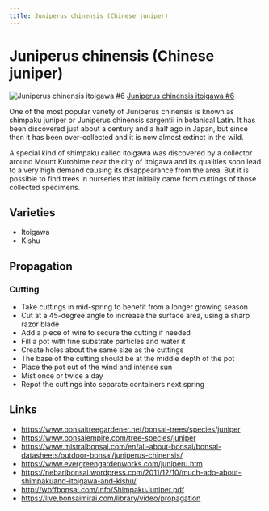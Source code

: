 ```yaml
---
title: Juniperus chinensis (Chinese juniper)
---
```


# Juniperus chinensis (Chinese juniper)

![Juniperus chinensis itoigawa #6](/images/bonsai/2020-09-12-juniperus-chinensis-itoigawa-6-after-styling.jpg)
[Juniperus chinensis itoigawa #6](/bonsai/collection/juniperus-chinensis-itoigawa-6)

One of the most popular variety of Juniperus chinensis is known as shimpaku
juniper or Juniperus chinensis sargentii in botanical Latin. It has been
discovered just about a century and a half ago in Japan, but since then it has
been over-collected and it is now almost extinct in the wild.

A special kind of shimpaku called itoigawa was discovered by a collector around
Mount Kurohime near the city of Itoigawa and its qualities soon lead to a very
high demand causing its disappearance from the area. But it is possible to find
trees in nurseries that initially came from cuttings of those collected
specimens.

## Varieties

- Itoigawa
- Kishu

## Propagation

### Cutting

- Take cuttings in mid-spring to benefit from a longer growing season
- Cut at a 45-degree angle to increase the surface area, using a sharp razor blade
- Add a piece of wire to secure the cutting if needed
- Fill a pot with fine substrate particles and water it
- Create holes about the same size as the cuttings
- The base of the cutting should be at the middle depth of the pot
- Place the pot out of the wind and intense sun
- Mist once or twice a day
- Repot the cuttings into separate containers next spring

## Links

- https://www.bonsaitreegardener.net/bonsai-trees/species/juniper
- https://www.bonsaiempire.com/tree-species/juniper
- https://www.mistralbonsai.com/en/all-about-bonsai/bonsai-datasheets/outdoor-bonsai/juniperus-chinensis/
- https://www.evergreengardenworks.com/juniperu.htm
- https://nebaribonsai.wordpress.com/2011/12/10/much-ado-about-shimpakuand-itoigawa-and-kishu/
- http://wbffbonsai.com/Info/ShimpakuJuniper.pdf
- https://live.bonsaimirai.com/library/video/propagation
